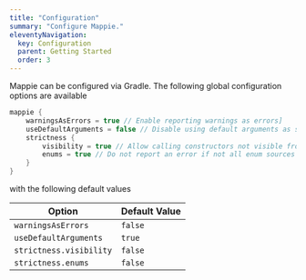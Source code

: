 ```yaml
---
title: "Configuration"
summary: "Configure Mappie."
eleventyNavigation:
  key: Configuration
  parent: Getting Started
  order: 3
---
```


Mappie can be configured via Gradle. The following global configuration options are available
```kotlin
mappie {
    warningsAsErrors = true // Enable reporting warnings as errors]
    useDefaultArguments = false // Disable using default arguments as sources.
    strictness {
        visibility = true // Allow calling constructors not visible from the calling scope
        enums = true // Do not report an error if not all enum sources are mapped 
    }
}
```
with the following default values

| Option                   | Default Value |
|--------------------------|---------------|
| `warningsAsErrors`       | `false`       |
| `useDefaultArguments`    | `true`        |
| `strictness.visibility`  | `false`       |
| `strictness.enums`       | `false`       |
